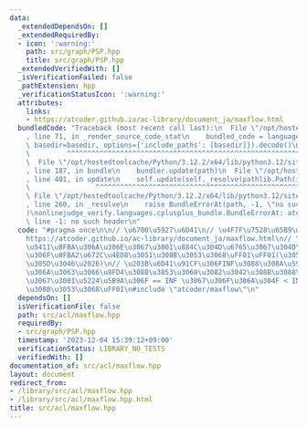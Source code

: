 ```yaml
---
data:
  _extendedDependsOn: []
  _extendedRequiredBy:
  - icon: ':warning:'
    path: src/graph/PSP.hpp
    title: src/graph/PSP.hpp
  _extendedVerifiedWith: []
  _isVerificationFailed: false
  _pathExtension: hpp
  _verificationStatusIcon: ':warning:'
  attributes:
    links:
    - https://atcoder.github.io/ac-library/document_ja/maxflow.html
  bundledCode: "Traceback (most recent call last):\n  File \"/opt/hostedtoolcache/Python/3.12.2/x64/lib/python3.12/site-packages/onlinejudge_verify/documentation/build.py\"\
    , line 71, in _render_source_code_stat\n    bundled_code = language.bundle(stat.path,\
    \ basedir=basedir, options={'include_paths': [basedir]}).decode()\n          \
    \         ^^^^^^^^^^^^^^^^^^^^^^^^^^^^^^^^^^^^^^^^^^^^^^^^^^^^^^^^^^^^^^^^^^^^^^^^^^^^^^^^^\n\
    \  File \"/opt/hostedtoolcache/Python/3.12.2/x64/lib/python3.12/site-packages/onlinejudge_verify/languages/cplusplus.py\"\
    , line 187, in bundle\n    bundler.update(path)\n  File \"/opt/hostedtoolcache/Python/3.12.2/x64/lib/python3.12/site-packages/onlinejudge_verify/languages/cplusplus_bundle.py\"\
    , line 401, in update\n    self.update(self._resolve(pathlib.Path(included), included_from=path))\n\
    \                ^^^^^^^^^^^^^^^^^^^^^^^^^^^^^^^^^^^^^^^^^^^^^^^^^^^^^^^^^\n \
    \ File \"/opt/hostedtoolcache/Python/3.12.2/x64/lib/python3.12/site-packages/onlinejudge_verify/languages/cplusplus_bundle.py\"\
    , line 260, in _resolve\n    raise BundleErrorAt(path, -1, \"no such header\"\
    )\nonlinejudge_verify.languages.cplusplus_bundle.BundleErrorAt: atcoder/maxflow:\
    \ line -1: no such header\n"
  code: "#pragma once\n\n// \u6700\u5927\u6D41\n// \u4F7F\u7528\u65B9\u6CD5\uFF1A\
    https://atcoder.github.io/ac-library/document_ja/maxflow.html\n// \u203B\u6709\
    \u5411\u8FBA\u306A\u306E\u3067\u3001\u884C\u304D\u6765\u3067\u304D\u308B\u6642\
    \u306F\u8FBA2\u672C\u4ED8\u3051\u308B\u3053\u3068\uFF01\uFF01(\u305D\u308C\u306F\
    \u305D\u3046\u2026)\n// \u203B\u6D41\u91CF\u306FINF\u3088\u308A\u5927\u304D\u304F\
    \u306A\u3063\u3066\u8FD4\u308B\u3053\u3068\u3082\u3042\u308B\u3088\u3046\u306E\
    \u3067\u3001\u5224\u5B9A\u306F == INF \u3067\u306F\u306A\u304F < INF \u3067\u898B\
    \u308B\u3053\u3068\uFF01\n#include \"atcoder/maxflow\"\n"
  dependsOn: []
  isVerificationFile: false
  path: src/acl/maxflow.hpp
  requiredBy:
  - src/graph/PSP.hpp
  timestamp: '2023-12-04 15:39:12+09:00'
  verificationStatus: LIBRARY_NO_TESTS
  verifiedWith: []
documentation_of: src/acl/maxflow.hpp
layout: document
redirect_from:
- /library/src/acl/maxflow.hpp
- /library/src/acl/maxflow.hpp.html
title: src/acl/maxflow.hpp
---
```


